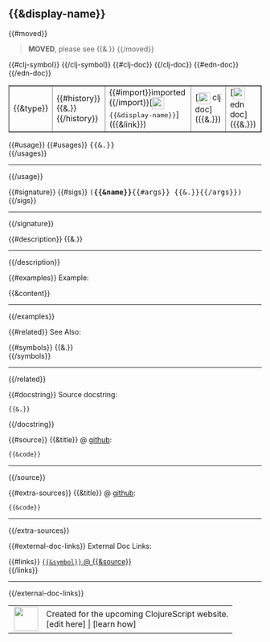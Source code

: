 ## {{&display-name}}

{{#moved}}
> __MOVED__, please see {{&.}}
{{/moved}}

 <table border="1">
<tr>
<td>{{&type}}</td>
<td>{{#history}}{{&.}} {{/history}}</td>
{{#clj-symbol}}
<td>
{{#import}}imported {{/import}}[<img height="24px" valign="middle" src="http://i.imgur.com/1GjPKvB.png"> <samp>{{&display-name}}</samp>]({{&link}})
</td>
{{/clj-symbol}}
{{#clj-doc}}
<td>
[<img height="24px" valign="middle" src="http://i.imgur.com/1GjPKvB.png"> clj doc]({{&.}})
</td>
{{/clj-doc}}
{{#edn-doc}}
<td>
[<img height="24px" valign="middle" src="http://i.imgur.com/I8uNXHv.png"> edn doc]({{&.}})
</td>
{{/edn-doc}}
</tr>
</table>

{{#usage}}
{{#usages}}
<samp>{{&.}}</samp><br>
{{/usages}}

---
{{/usage}}

{{#signature}}
{{#sigs}}
 <samp>
(__{{&name}}__{{#args}} {{&.}}{{/args}})<br>
</samp>
{{/sigs}}

---
{{/signature}}

{{#description}}
{{&.}}

---
{{/description}}

{{#examples}}
Example:

{{&content}}

---
{{/examples}}

{{#related}}
See Also:

{{#symbols}}
{{&.}}<br>
{{/symbols}}

---
{{/related}}


{{#docstring}}
Source docstring:

```
{{&.}}
```
{{/docstring}}


{{#source}}
{{&title}} @ [github]({{&github-link}}):

```clj
{{&code}}
```

<!--
Repo - tag - source tree - lines:

 <pre>
{{&path-tree}}
</pre>

-->

---
{{/source}}

{{#extra-sources}}
{{&title}} @ [github]({{&github-link}}):

```clj
{{&code}}
```

<!--
Repo - tag - source tree - lines:

 <pre>
{{&path-tree}}
</pre>
-->

---
{{/extra-sources}}


{{#external-doc-links}}
External Doc Links:

{{#links}}
[`{{&symbol}}` @ {{&source}}]({{&link}})<br>
{{/links}}

---
{{/external-doc-links}}

 <table>
<tr><td>
<img valign="middle" align="right" width="48px" src="http://i.imgur.com/Hi20huC.png">
</td><td>
Created for the upcoming ClojureScript website.<br>
[edit here] | [learn how]
</td></tr></table>

[edit here]:https://github.com/cljsinfo/cljs-api-docs/blob/master/{{&cljsdoc-path}}
[learn how]:https://github.com/cljsinfo/cljs-api-docs/wiki/cljsdoc-files

<!--

This information was too distracting to show to readers, but I'll leave it
commented here since it is helpful to:

- pretty-print the data used to generate this document
- and show how to retrieve that data



The API data for this symbol:

```clj
{{&data}}
```

Retrieve the API data for this symbol:

```clj
;; from Clojure REPL
(require '[clojure.edn :as edn])
(-> (slurp "https://raw.githubusercontent.com/cljsinfo/cljs-api-docs/catalog/cljs-api.edn")
    (edn/read-string)
    (get-in [:symbols "{{&full-name}}"]))
```

-->
